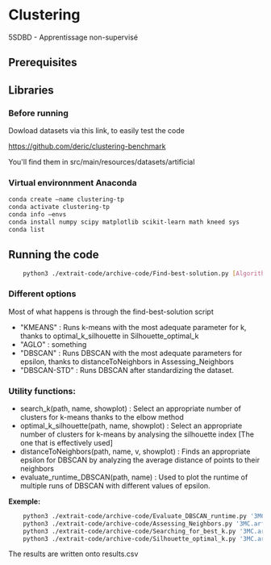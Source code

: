 # Clustering
5SDBD - Apprentissage non-supervisé

## Prerequisites

## Libraries

### Before running

Dowload datasets via this link, to easily test the code

https://github.com/deric/clustering-benchmark

You'll find them in src/main/resources/datasets/artificial

### Virtual environnment Anaconda

```bash
conda create –name clustering-tp
conda activate clustering-tp 
conda info –envs
conda install numpy scipy matplotlib scikit-learn math kneed sys
conda list

```

## Running the code

```bash
    python3 ./extrait-code/archive-code/Find-best-solution.py [Algorithm] "[Dataset]
```

### Different options

Most of what happens is through the find-best-solution script

- "KMEANS" : Runs k-means with the most adequate parameter for k, thanks to optimal_k_silhouette in Silhouette_optimal_k
- "AGLO" : something
- "DBSCAN" : Runs DBSCAN with the most adequate parameters for epsilon, thanks to distanceToNeighbors in Assessing_Neighbors
- "DBSCAN-STD" : Runs DBSCAN after standardizing the dataset. 


### Utility functions:

- search_k(path, name, showplot) : Select an appropriate number of clusters for k-means thanks to the elbow method
- optimal_k_silhouette(path, name, showplot) : Select an appropriate number of clusters for k-means by analysing the silhouette index [The one that is effectively used]
- distanceToNeighbors(path, name, v, showplot) : Finds an appropriate epsilon for DBSCAN by analyzing the average distance of points to their neighbors
- evaluate_runtime_DBSCAN(path, name) : Used to plot the runtime of multiple runs of DBSCAN with different values of epsilon.

**Exemple:**

```bash
    python3 ./extrait-code/archive-code/Evaluate_DBSCAN_runtime.py '3MC.arff'
    python3 ./extrait-code/archive-code/Assessing_Neighbors.py '3MC.arff' 5
    python3 ./extrait-code/archive-code/Searching_for_best_k.py '3MC.arff'
    python3 ./extrait-code/archive-code/Silhouette_optimal_k.py '3MC.arff'

```

The results are written onto results.csv 
